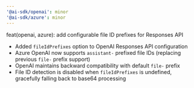 ```yaml
---
'@ai-sdk/openai': minor
'@ai-sdk/azure': minor
---
```


feat(openai, azure): add configurable file ID prefixes for Responses API

- Added `fileIdPrefixes` option to OpenAI Responses API configuration
- Azure OpenAI now supports `assistant-` prefixed file IDs (replacing previous `file-` prefix support)
- OpenAI maintains backward compatibility with default `file-` prefix
- File ID detection is disabled when `fileIdPrefixes` is undefined, gracefully falling back to base64 processing
